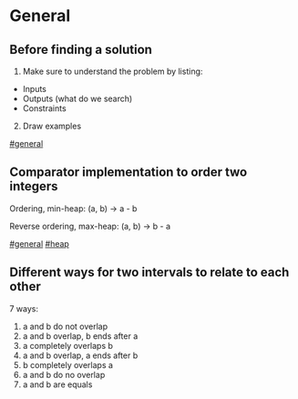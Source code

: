 # General

## Before finding a solution

1) Make sure to understand the problem by listing:
- Inputs
- Outputs (what do we search)
- Constraints

2) Draw examples

[#general](general.md)

## Comparator implementation to order two integers

Ordering, min-heap: (a, b) -> a - b

Reverse ordering, max-heap: (a, b) -> b - a

[#general](general.md) [#heap](heap.md)

## Different ways for two intervals to relate to each other

7 ways:
1) a and b do not overlap
2) a and b overlap, b ends after a
3) a completely overlaps b
4) a and b overlap, a ends after b
5) b completely overlaps a
6) a and b do no overlap
7) a and b are equals